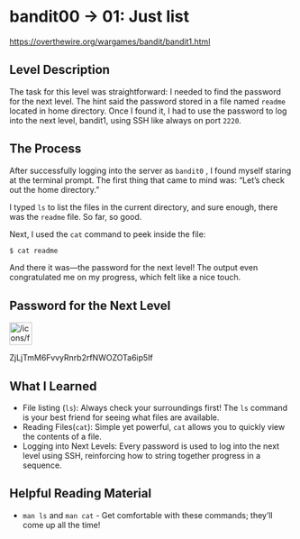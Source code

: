 # bandit00 → 01: Just list

https://overthewire.org/wargames/bandit/bandit1.html

## Level Description

The task for this level was straightforward: I needed to find the password for the next level. The hint said the password stored in a file named `readme` located in home directory. Once I found it, I had to use the password to log into the next level, bandit1, using SSH like always on port `2220`.

## The Process

After successfully logging into the server as `bandit0` , I found myself staring at the terminal prompt. The first thing that came to mind was: “Let’s check out the home directory.”

I typed `ls` to list the files in the current directory, and sure enough, there was the `readme` file. So far, so good.

Next, I used the `cat` command to peek inside the file:

```bash
$ cat readme
```

And there it was—the password for the next level! The output even congratulated me on my progress, which felt like a nice touch.

## Password for the Next Level

<aside>
<img src="/icons/flag-pennant_red.svg" alt="/icons/flag-pennant_red.svg" width="40px" />

ZjLjTmM6FvvyRnrb2rfNWOZOTa6ip5If

</aside>

## What I Learned

- File listing (`ls`): Always check your surroundings first! The `ls` command is your best friend for seeing what files are available.
- Reading Files(`cat`): Simple yet powerful, `cat` allows you to quickly view the contents of a file.
- Logging into Next Levels: Every password is used to log into the next level using SSH, reinforcing how to string together progress in a sequence.

## Helpful Reading Material

- `man ls` and `man cat` - Get comfortable with these commands; they’ll come up all the time!